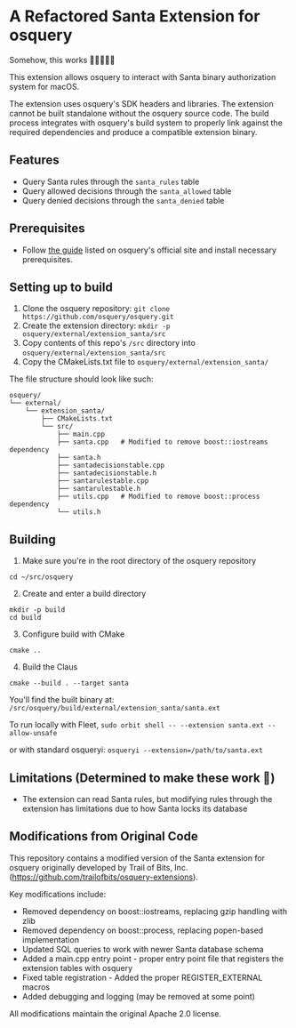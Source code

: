 # A Refactored Santa Extension for osquery

 Somehow, this works 🤷🏼🎅🏼🦌

This extension allows osquery to interact with Santa binary authorization system for macOS.

The extension uses osquery's SDK headers and libraries.
The extension cannot be built standalone without the osquery source code. The build process integrates with osquery's build system to properly link against the required dependencies and produce a compatible extension binary.

## Features

- Query Santa rules through the `santa_rules` table
- Query allowed decisions through the `santa_allowed` table
- Query denied decisions through the `santa_denied` table

## Prerequisites

- Follow [the guide](https://osquery.readthedocs.io/en/stable/development/building/) listed on osquery's official site and install necessary prerequisites.

## Setting up to build

1. Clone the osquery repository: `git clone https://github.com/osquery/osquery.git`
2. Create the extension directory: `mkdir -p osquery/external/extension_santa/src`
3. Copy contents of this repo's `/src` directory into `osquery/external/extension_santa/src`
4. Copy the CMakeLists.txt file to `osquery/external/extension_santa/`

The file structure should look like such:

```
osquery/
└── external/
    └── extension_santa/
        ├── CMakeLists.txt
        └── src/
            ├── main.cpp 
            ├── santa.cpp   # Modified to remove boost::iostreams dependency
            ├── santa.h
            ├── santadecisionstable.cpp
            ├── santadecisionstable.h
            ├── santarulestable.cpp
            ├── santarulestable.h
            ├── utils.cpp   # Modified to remove boost::process dependency
            └── utils.h
```

## Building

1. Make sure you're in the root directory of the osquery repository
```
cd ~/src/osquery
```

2. Create and enter a build directory
```
mkdir -p build
cd build
```

3. Configure build with CMake
```
cmake ..
```

4. Build the Claus
```
cmake --build . --target santa
```

You'll find the built binary at:
`/src/osquery/build/external/extension_santa/santa.ext`

To run locally with Fleet, `sudo orbit shell -- --extension santa.ext --allow-unsafe`

or with standard osqueryi:
`osqueryi --extension=/path/to/santa.ext`

## Limitations (Determined to make these work 🧐)

- The extension can read Santa rules, but modifying rules through the extension has limitations due to how Santa locks its database

## Modifications from Original Code

This repository contains a modified version of the Santa extension for osquery originally developed by Trail of Bits, Inc. (https://github.com/trailofbits/osquery-extensions).

Key modifications include:
- Removed dependency on boost::iostreams, replacing gzip handling with zlib
- Removed dependency on boost::process, replacing popen-based implementation
- Updated SQL queries to work with newer Santa database schema
- Added a main.cpp entry point - proper entry point file that registers the extension tables with osquery
- Fixed table registration - Added the proper REGISTER_EXTERNAL macros
- Added debugging and logging (may be removed at some point)

All modifications maintain the original Apache 2.0 license.